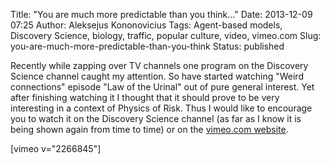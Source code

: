 Title: "You are much more predictable than you think..."
Date: 2013-12-09 07:25
Author: Aleksejus Kononovicius
Tags: Agent-based models, Discovery Science, biology, traffic, popular culture, video, vimeo.com
Slug: you-are-much-more-predictable-than-you-think
Status: published

Recently while zapping over TV
channels one program on the Discovery Science channel caught my
attention. So have started watching "Weird connections" episode "Law of
the Urinal" out of pure general interest. Yet after finishing watching
it I thought that it should prove to be very interesting in a context of
Physics of Risk. Thus I would like to encourage you to watch it on the
Discovery Science channel (as far as I know it is being shown again from
time to time) or on the [vimeo.com website](http://vimeo.com/2266845).

[vimeo v="2266845"]
